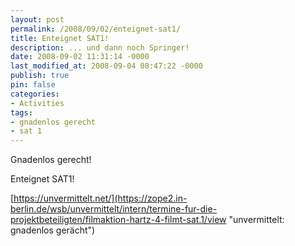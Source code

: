 ```yaml
---
layout: post
permalink: /2008/09/02/enteignet-sat1/
title: Enteignet SAT1!
description: ... und dann noch Springer!
date: 2008-09-02 11:31:14 -0000
last_modified_at: 2008-09-04 08:47:22 -0000
publish: true
pin: false
categories:
- Activities
tags:
- gnadenlos gerecht
- sat 1
---
```

Gnadenlos gerecht!

Enteignet SAT1!

[https://unvermittelt.net/](https://zope2.in-berlin.de/wsb/unvermittelt/intern/termine-fur-die-projektbeteiligten/filmaktion-hartz-4-filmt-sat.1/view "unvermittelt: gnadenlos gerächt")
